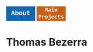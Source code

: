 <p align="left">
  <a href="About.md"><img alt="ABOUT" src="About Button.jpg" width="80"/></a>
  <a href="MainProjects.md"><img alt="MAIN PROJECTS" src="Main Button.jpg" width="80"/></a>
</p>
<h1></h1>

# Thomas Bezerra